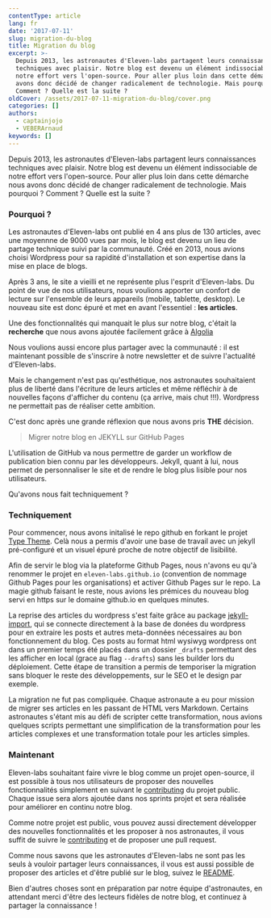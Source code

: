 ```yaml
---
contentType: article
lang: fr
date: '2017-07-11'
slug: migration-du-blog
title: Migration du blog
excerpt: >-
  Depuis 2013, les astronautes d'Eleven-labs partagent leurs connaissances
  techniques avec plaisir. Notre blog est devenu un élément indissociable de
  notre effort vers l'open-source. Pour aller plus loin dans cette démarche nous
  avons donc décidé de changer radicalement de technologie. Mais pourquoi ?
  Comment ? Quelle est la suite ?
oldCover: /assets/2017-07-11-migration-du-blog/cover.png
categories: []
authors:
  - captainjojo
  - VEBERArnaud
keywords: []
---
```


Depuis 2013, les astronautes d'Eleven-labs partagent leurs connaissances techniques avec plaisir. Notre blog est devenu un élément indissociable de notre effort vers l'open-source. Pour aller plus loin dans cette démarche nous avons donc décidé de changer radicalement de technologie. Mais pourquoi ? Comment ? Quelle est la suite ?

### Pourquoi ?

Les astronautes d'Eleven-labs ont publié en 4 ans plus de 130 articles, avec une moyennne de 9000 vues par mois, le blog est devenu un lieu de partage technique suivi par la communauté. Créé en 2013, nous avions choisi Wordpress pour sa rapidité d'installation et son expertise dans la mise en place de blogs.

Après 3 ans, le site a vieilli et ne représente plus l'esprit d'Eleven-labs. Du point de vue de nos utilisateurs, nous voulions apporter un confort de lecture sur l'ensemble de leurs appareils (mobile, tablette, desktop). Le nouveau site est donc épuré et met en avant l'essentiel : **les articles**.

Une des fonctionnalités qui manquait le plus sur notre blog, c'était la **recherche** que nous avons ajoutée facilement grâce à [Algolia](https://www.algolia.com/)

Nous voulions aussi encore plus partager avec la communauté : il est maintenant possible de s'inscrire à notre newsletter et de suivre l'actualité d'Eleven-labs.

Mais le changement n'est pas qu'esthétique, nos astronautes souhaitaient plus de liberté dans l'écriture de leurs articles et même réfléchir à de nouvelles façons d'afficher du contenu (ça arrive, mais chut !!!). Wordpress ne permettait pas de réaliser cette ambition.

C'est donc après une grande réflexion que nous avons pris **THE** décision.

> Migrer notre blog en JEKYLL sur GitHub Pages

L'utilisation de GitHub va nous permettre de garder un workflow de publication bien connu par les développeurs.
Jekyll, quant à lui, nous permet de personnaliser le site et de rendre le blog plus lisible pour nos utilisateurs.

Qu'avons nous fait techniquement ?

### Techniquement

Pour commencer, nous avons initalisé le repo github en forkant le projet [Type Theme](https://github.com/rohanchandra/type-theme).
Celà nous a permis d'avoir une base de travail avec un jekyll pré-configuré et un visuel épuré proche de notre objectif de lisibilité.

Afin de servir le blog via la plateforme Github Pages, nous n'avons eu qu'à renommer le projet en `eleven-labs.github.io` (convention de nommage Github Pages pour les organisations) et activer Github Pages sur le repo.
La magie github faisant le reste, nous avions les prémices du nouveau blog servi en https sur le domaine github.io en quelques minutes.

La reprise des articles du wordpress s'est faite grâce au package [jekyll-import](http://import.jekyllrb.com/docs/wordpress/), qui se connecte directement à la base de donées du wordpress pour en extraire les posts et autres meta-données nécessaires au bon fonctionnement du blog.
Ces posts au format html wysiwyg wordpress ont dans un premier temps été placés dans un dossier `_drafts` permettant des les afficher en local (grace au flag `--drafts`) sans les builder lors du déploiement.
Cette étape de transition a permis de temporiser la migration sans bloquer le reste des développements, sur le SEO et le design par exemple.

La migration ne fut pas compliquée. Chaque astronaute a eu pour mission de migrer ses articles en les passant de HTML vers Markdown. Certains astronautes s'étant mis au défi de scripter cette transformation, nous avions quelques scripts permettant une simplification de la transformation pour les articles complexes et une transformation totale pour les articles simples.

### Maintenant

Eleven-labs souhaitant faire vivre le blog comme un projet open-source, il est possible à tous nos utilisateurs de proposer des nouvelles fonctionnalités simplement en suivant le [contributing](https://github.com/eleven-labs/blog.eleven-labs.com/blob/master/.github/CONTRIBUTING.md) du projet public. Chaque issue sera alors ajoutée dans nos sprints projet et sera réalisée pour améliorer en continu notre blog.

Comme notre projet est public, vous pouvez aussi directement développer des nouvelles fonctionnalités et les proposer à nos astronautes, il vous suffit de suivre le [contributing](https://github.com/eleven-labs/blog.eleven-labs.com/blob/master/.github/CONTRIBUTING.md) et de proposer une pull request.

Comme nous savons que les astronautes d'Eleven-labs ne sont pas les seuls à vouloir partager leurs connaissances, il vous est aussi possible de proposer des articles et d'être publié sur le blog, suivez le [README](https://github.com/eleven-labs/blog.eleven-labs.com).

Bien d'autres choses sont en préparation par notre équipe d'astronautes, en attendant merci d'être des lecteurs fidèles de notre blog, et continuez à partager la connaissance !
